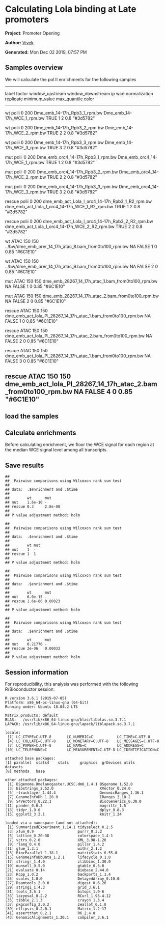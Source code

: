 

# Calculating Lola binding at Late promoters


**Project:** Promoter Opening

**Author:** [Vivek](mailto:vir@stowers.org)

**Generated:** Mon Dec 02 2019, 07:57 PM



## Samples overview

We will calculate the pol II enrichments for the following samples

-----------------------------------------------------------------------------------------------------------------------------------------------------------------------------------------------------------------------------------------------
 label    factor   window_upstream   window_downstream                                ip                                                      wce                         normalization   replicate   minimum_value   max_quantile     color   
-------- -------- ----------------- ------------------- --------------------------------------------------------------- ------------------------------------------------ --------------- ----------- --------------- -------------- -----------
   wt     polii           0                 200                          Dme_emb_14-17h_Rpb3_1_rpm.bw                             Dme_emb_14-17h_WCE_1_rpm.bw                 TRUE            1             2             0.8        "#3d5782" 

   wt     polii           0                 200                          Dme_emb_14-17h_Rpb3_2_rpm.bw                             Dme_emb_14-17h_WCE_2_rpm.bw                 TRUE            2             2             0.8        "#3d5782" 

   wt     polii           0                 200                          Dme_emb_14-17h_Rpb3_3_rpm.bw                             Dme_emb_14-17h_WCE_3_rpm.bw                 TRUE            3             2             0.8        "#3d5782" 

  mut     polii           0                 200                        Dme_emb_orc4_14-17h_Rpb3_1_rpm.bw                        Dme_emb_orc4_14-17h_WCE_1_rpm.bw              TRUE            1             2             0.8        "#3d5782" 

  mut     polii           0                 200                        Dme_emb_orc4_14-17h_Rpb3_2_rpm.bw                        Dme_emb_orc4_14-17h_WCE_2_rpm.bw              TRUE            2             2             0.8        "#3d5782" 

  mut     polii           0                 200                        Dme_emb_orc4_14-17h_Rpb3_3_rpm.bw                        Dme_emb_orc4_14-17h_WCE_3_rpm.bw              TRUE            3             2             0.8        "#3d5782" 

 rescue   polii           0                 200                 dme_emb_act_Lola_I_orc4_14-17h_Rpb3_1_R2_rpm.bw          dme_emb_act_Lola_I_orc4_14-17h_WCE_1_R2_rpm.bw       TRUE            1             2             0.8        "#3d5782" 

 rescue   polii           0                 200                 dme_emb_act_Lola_I_orc4_14-17h_Rpb3_2_R2_rpm.bw          dme_emb_act_Lola_I_orc4_14-17h_WCE_2_R2_rpm.bw       TRUE            2             2             0.8        "#3d5782" 

   wt      ATAC          150                150             ../bw/dme_emb_orer_14_17h_atac_8.bam_from0to100_rpm.bw                             NA                             FALSE           1             0             0.85       "#6C1E10" 

   wt      ATAC          150                150             ../bw/dme_emb_orer_14_17h_atac_9.bam_from0to100_rpm.bw                             NA                             FALSE           2             0             0.85       "#6C1E10" 

  mut      ATAC          150                150                dme_emb_28267_14_17h_atac_1.bam_from0to100_rpm.bw                               NA                             FALSE           1             0             0.85       "#6C1E10" 

  mut      ATAC          150                150                dme_emb_28267_14_17h_atac_2.bam_from0to100_rpm.bw                               NA                             FALSE           2             0             0.85       "#6C1E10" 

 rescue    ATAC          150                150          dme_emb_act_lola_PI_28267_14_17h_atac_1.bam_from0to100_rpm.bw                         NA                             FALSE           1             0             0.85       "#6C1E10" 

 rescue    ATAC          150                150          dme_emb_act_lola_PI_28267_14_17h_atac_2.bam_from0to100_rpm.bw                         NA                             FALSE           2             0             0.85       "#6C1E10" 

 rescue    ATAC          150                150          dme_emb_act_lola_PI_28267_14_17h_atac_1.bam_from0to100_rpm.bw                         NA                             FALSE           3             0             0.85       "#6C1E10" 

 rescue    ATAC          150                150          dme_emb_act_lola_PI_28267_14_17h_atac_2.bam_from0to100_rpm.bw                         NA                             FALSE           4             0             0.85       "#6C1E10" 
-----------------------------------------------------------------------------------------------------------------------------------------------------------------------------------------------------------------------------------------------

## load the samples



## Calculate enrichments

Before calculating enrichment, we floor the WCE signal for each region at the median WCE signal level among all transcripts.



## Save results






```
## 
## 	Pairwise comparisons using Wilcoxon rank sum test 
## 
## data:  .$enrichment and .$time 
## 
##        wt      mut    
## mut    1.6e-10 -      
## rescue 0.3     2.8e-08
## 
## P value adjustment method: holm
```

```
## 
## 	Pairwise comparisons using Wilcoxon rank sum test 
## 
## data:  .$enrichment and .$time 
## 
##        wt mut
## mut    1  -  
## rescue 1  1  
## 
## P value adjustment method: holm
```

```
## 
## 	Pairwise comparisons using Wilcoxon rank sum test 
## 
## data:  .$enrichment and .$time 
## 
##        wt      mut    
## mut    6.0e-15 -      
## rescue 1.6e-06 0.00023
## 
## P value adjustment method: holm
```

```
## 
## 	Pairwise comparisons using Wilcoxon rank sum test 
## 
## data:  .$enrichment and .$time 
## 
##        wt      mut    
## mut    0.21776 -      
## rescue 2e-06   0.00033
## 
## P value adjustment method: holm
```



## Session information

For reproducibility, this analysis was performed with the following R/Bioconductor session:


```
R version 3.6.1 (2019-07-05)
Platform: x86_64-pc-linux-gnu (64-bit)
Running under: Ubuntu 18.04.2 LTS

Matrix products: default
BLAS:   /usr/lib/x86_64-linux-gnu/blas/libblas.so.3.7.1
LAPACK: /usr/lib/x86_64-linux-gnu/lapack/liblapack.so.3.7.1

locale:
 [1] LC_CTYPE=C.UTF-8       LC_NUMERIC=C           LC_TIME=C.UTF-8       
 [4] LC_COLLATE=C.UTF-8     LC_MONETARY=C.UTF-8    LC_MESSAGES=C.UTF-8   
 [7] LC_PAPER=C.UTF-8       LC_NAME=C              LC_ADDRESS=C          
[10] LC_TELEPHONE=C         LC_MEASUREMENT=C.UTF-8 LC_IDENTIFICATION=C   

attached base packages:
[1] parallel  stats4    stats     graphics  grDevices utils     datasets 
[8] methods   base     

other attached packages:
 [1] BSgenome.Dmelanogaster.UCSC.dm6_1.4.1 BSgenome_1.52.0                      
 [3] Biostrings_2.52.0                     XVector_0.24.0                       
 [5] rtracklayer_1.44.4                    GenomicRanges_1.36.1                 
 [7] GenomeInfoDb_1.20.0                   IRanges_2.18.2                       
 [9] S4Vectors_0.22.1                      BiocGenerics_0.30.0                  
[11] pander_0.6.3                          magrittr_1.5                         
[13] tidyr_1.0.0                           dplyr_0.8.3                          
[15] ggplot2_3.2.1                         knitr_1.24                           

loaded via a namespace (and not attached):
 [1] SummarizedExperiment_1.14.1 tidyselect_0.2.5           
 [3] xfun_0.9                    purrr_0.3.2                
 [5] lattice_0.20-38             colorspace_1.4-1           
 [7] vctrs_0.2.0                 XML_3.98-1.20              
 [9] rlang_0.4.0                 pillar_1.4.2               
[11] glue_1.3.1                  withr_2.1.2                
[13] BiocParallel_1.18.1         matrixStats_0.55.0         
[15] GenomeInfoDbData_1.2.1      lifecycle_0.1.0            
[17] stringr_1.4.0               zlibbioc_1.30.0            
[19] munsell_0.5.0               gtable_0.3.0               
[21] evaluate_0.14               Biobase_2.44.0             
[23] Rcpp_1.0.2                  backports_1.1.4            
[25] scales_1.0.0                DelayedArray_0.10.0        
[27] Rsamtools_2.0.0             digest_0.6.20              
[29] stringi_1.4.3               grid_3.6.1                 
[31] tools_3.6.1                 bitops_1.0-6               
[33] lazyeval_0.2.2              RCurl_1.95-4.12            
[35] tibble_2.1.3                crayon_1.3.4               
[37] pkgconfig_2.0.2             zeallot_0.1.0              
[39] ellipsis_0.2.0.1            Matrix_1.2-17              
[41] assertthat_0.2.1            R6_2.4.0                   
[43] GenomicAlignments_1.20.1    compiler_3.6.1             
```
